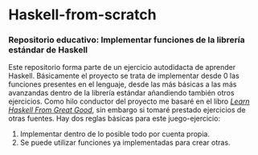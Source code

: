 # Haskell-from-scratch
### Repositorio educativo: Implementar funciones de la librería estándar de Haskell

Este repositorio forma parte de un ejercicio autodidacta de aprender Haskell. Básicamente el proyecto se trata de implementar desde 0 las funciones 
presentes en el lenguaje, desde las más básicas a las más avanzandas dentro de la librería estándar añandiendo también otros ejercicios. Como hilo conductor del proyecto me basaré en el libro [*Learn Haskell From Great Good*](http://learnyouahaskell.com/), sin embargo si tomaré prestado ejercicios de otras fuentes. Hay dos reglas básicas para este juego-ejercicio:

1. Implementar dentro de lo posible todo por cuenta propia.
2. Se puede utilizar funciones ya implementadas para crear otras. 


